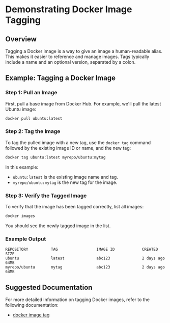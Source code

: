 
# Demonstrating Docker Image Tagging

## Overview

Tagging a Docker image is a way to give an image a human-readable alias. This makes it easier to reference and manage images. Tags typically include a name and an optional version, separated by a colon. 

## Example: Tagging a Docker Image

### Step 1: Pull an Image

First, pull a base image from Docker Hub. For example, we'll pull the latest Ubuntu image:

```bash
docker pull ubuntu:latest
```

### Step 2: Tag the Image

To tag the pulled image with a new tag, use the `docker tag` command followed by the existing image ID or name, and the new tag:

```bash
docker tag ubuntu:latest myrepo/ubuntu:mytag
```

In this example:
- `ubuntu:latest` is the existing image name and tag.
- `myrepo/ubuntu:mytag` is the new tag for the image.

### Step 3: Verify the Tagged Image

To verify that the image has been tagged correctly, list all images:

```bash
docker images
```

You should see the newly tagged image in the list.

### Example Output

```
REPOSITORY          TAG                 IMAGE ID            CREATED             SIZE
ubuntu              latest              abc123              2 days ago          64MB
myrepo/ubuntu       mytag               abc123              2 days ago          64MB
```

## Suggested Documentation

For more detailed information on tagging Docker images, refer to the following documentation:

- [docker image tag](https://docs.docker.com/reference/cli/docker/image/tag/)


